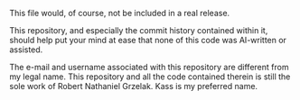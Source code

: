This file would, of course, not be included in a real release.
 
This repository, and especially the commit history contained within it, should help put your mind at ease that none of this code was AI-written or assisted.
 
The e-mail and username associated with this repository are different from my legal name. This repository and all the code contained therein is still the sole work of Robert Nathaniel Grzelak. Kass is my preferred name.